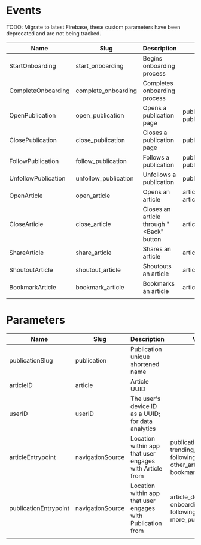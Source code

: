 # Events

TODO: Migrate to latest Firebase, these custom parameters have been deprecated and are not being tracked.

| Name | Slug  | Description  | Parameters |
|---|---|---|---|
| StartOnboarding | start_onboarding | Begins onboarding process | | 
| CompleteOnboarding | complete_onboarding | Completes onboarding process | |
| OpenPublication | open_publication | Opens a publication page | publicationSlug, publicationEntrypoint |
| ClosePublication | close_publication | Closes a publication page | publicationSlug |
| FollowPublication | follow_publication | Follows a publication | publicationSlug, publicationEntrypoint |
| UnfollowPublication | unfollow_publication | Unfollows a publication | publicationSlug |
| OpenArticle | open_article | Opens an article | articleID, articleEntrypoint |
| CloseArticle | close_article | Closes an article through "<Back" button | articleID |
| ShareArticle | share_article | Shares an article | articleID |
| ShoutoutArticle | shoutout_article | Shoutouts an article | articleID |
| BookmarkArticle | bookmark_article | Bookmarks an article | articleID |
| | | | |

# Parameters
| Name | Slug | Description | Values |
|---|---|---|---|
| publicationSlug | publication | Publication unique shortened name | |
| articleID | article | Article UUID | |
| userID | userID | The user's device ID as a UUID; for data analytics | |
| articleEntrypoint | navigationSource | Location within app that user engages with Article from | publication_detail, trending_articles, following_articles, other_articles, bookmark_articles |
| publicationEntrypoint | navigationSource | Location within app that user engages with Publication from | article_detail, onboarding, following_publications, more_publications |
| | | | |

